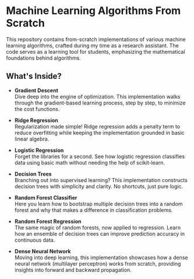 # Machine Learning Algorithms From Scratch
This repository contains from-scratch implementations of various machine learning algorithms, crafted during my time as a research assistant. The code serves as a learning tool for students, emphasizing the mathematical foundations behind algorithms.

## What's Inside?

- **Gradient Descent**  
  Dive deep into the engine of optimization. This implementation walks through the gradient-based learning process, step by step, to minimize the cost functions.

- **Ridge Regression**  
  Regularization made simple! Ridge regression adds a penalty term to reduce overfitting while keeping the implementation grounded in basic linear algebra.

- **Logistic Regression**  
  Forget the libraries for a second. See how logistic regression classifies data using basic math without needing the help of scikit-learn.

- **Decision Trees**  
  Branching out into supervised learning? This implementation constructs decision trees with simplicity and clarity. No shortcuts, just pure logic.

- **Random Forest Classifier**  
  Here you learn how to bootstrap multiple decision trees into a random forest and why that makes a difference in classification problems.

- **Random Forest Regression**  
  The same magic of random forests, now applied to regression. Learn how an ensemble of decision trees can improve prediction accuracy in continuous data.

- **Dense Neural Network**  
  Moving into deep learning, this implementation showcases how a dense neural network (multilayer perceptron) works from scratch, providing insights into forward and backward propagation.

